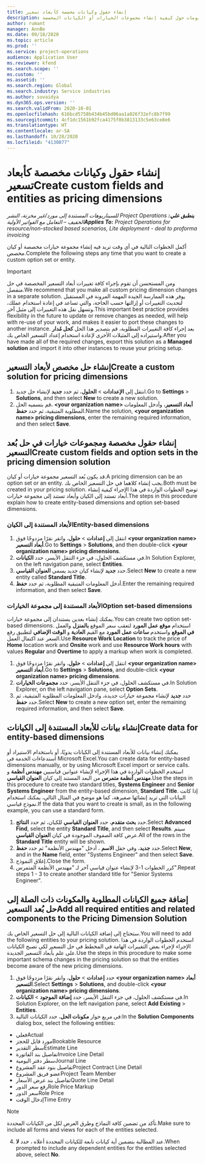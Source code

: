 ```yaml
---
title: إنشاء حقول وكيانات مخصصة كأبعاد تسعير
description: يوفر هذا الموضوع معلومات حول كيفية إنشاء مجموعات الخيارات أو الكيانات المخصصة.
author: rumant
manager: AnnBe
ms.date: 09/18/2020
ms.topic: article
ms.prod: ''
ms.service: project-operations
audience: Application User
ms.reviewer: kfend
ms.search.scope: ''
ms.custom: ''
ms.assetid: ''
ms.search.region: Global
ms.search.industry: Service industries
ms.author: suvaidya
ms.dyn365.ops.version: ''
ms.search.validFrom: 2020-10-01
ms.openlocfilehash: 616bcd5758b434b45bd06aa1a026f32efc8b7f99
ms.sourcegitcommit: 4cf1dc1561b92fca4175f0b3813133c5e63ce8e6
ms.translationtype: HT
ms.contentlocale: ar-SA
ms.lasthandoff: 10/28/2020
ms.locfileid: "4130877"
---
```

# <a name="create-custom-fields-and-entities-as-pricing-dimensions"></a><span data-ttu-id="1c67b-103">إنشاء حقول وكيانات مخصصة كأبعاد تسعير</span><span class="sxs-lookup"><span data-stu-id="1c67b-103">Create custom fields and entities as pricing dimensions</span></span>

<span data-ttu-id="1c67b-104">_**ينطبق علي:** ‏‫Project Operations للسيناريوهات المستندة إلى مورد/غير مخزنة‬، ‏‫النشر الخفيف – التعامل مع الفواتير الأولية‬_</span><span class="sxs-lookup"><span data-stu-id="1c67b-104">_**Applies To:** Project Operations for resource/non-stocked based scenarios, Lite deployment - deal to proforma invoicing_</span></span>

<span data-ttu-id="1c67b-105">أكمل الخطوات التالية في أي وقت تريد فيه إنشاء مجموعة خيارات مخصصة أو كيان مخصص.</span><span class="sxs-lookup"><span data-stu-id="1c67b-105">Complete the following steps any time that you want to create a custom option set or entity.</span></span>

> [!IMPORTANT]
> <span data-ttu-id="1c67b-106">ومن المستحسن أن تقوم بإجراء كافة تغييرات أبعاد التسعير المخصصة في حل منفصل.</span><span class="sxs-lookup"><span data-stu-id="1c67b-106">We recommend that you make all custom pricing dimension changes in a separate solution.</span></span> <span data-ttu-id="1c67b-107">يوفر هذه الممارسة الجيدة المهمة المرونة في المستقبل لتحديث التغييرات أو إزالتها حسب الحاجة، والتي تساعد في إعادة استخدام عملك، وتسهل نقل هذه التغييرات إلى مثيل آخر.</span><span class="sxs-lookup"><span data-stu-id="1c67b-107">This important best practice provides flexibility in the future to update or remove changes as needed, will help with re-use of your work, and makes it easier to port these changes to another instance.</span></span> <span data-ttu-id="1c67b-108">بعد إجراء كافة التغييرات المطلوبة، قم بتصدير هذا الحل **كحل مُدار** واستيراده إلى المثيلات الأخرى لإعادة استخدام إعداد التسعير الخاص بك.</span><span class="sxs-lookup"><span data-stu-id="1c67b-108">After you have made all of the required changes, export this solution as a **Managed solution** and import it into other instances to reuse your pricing setup.</span></span>


## <a name="create-a-custom-solution-for-pricing-dimensions"></a><span data-ttu-id="1c67b-109">إنشاء حل مخصص لأبعاد التسعير</span><span class="sxs-lookup"><span data-stu-id="1c67b-109">Create a custom solution for pricing dimensions</span></span>
1. <span data-ttu-id="1c67b-110">انتقل إلى **الإعدادات** > **الحلول**، ثم حدد **جديد** لإنشاء حل جديد.</span><span class="sxs-lookup"><span data-stu-id="1c67b-110">Go to **Settings** > **Solutions**, and then select **New** to create a new solution.</span></span> 
2. <span data-ttu-id="1c67b-111">قم بتسميه الحل، **\<your organization name> أبعاد التسعير**، وأدخل المعلومات المطلوبة المتبقية، ثم حدد **حفظ**.</span><span class="sxs-lookup"><span data-stu-id="1c67b-111">Name the solution, **\<your organization name> pricing dimensions**, enter the remaining required information, and then select **Save**.</span></span>
  
## <a name="create-custom-fields-and-option-sets-in-the-pricing-dimension-solution"></a><span data-ttu-id="1c67b-112">إنشاء حقول مخصصة ومجموعات خيارات في حل بُعد التسعير</span><span class="sxs-lookup"><span data-stu-id="1c67b-112">Create custom fields and option sets in the pricing dimension solution</span></span>

<span data-ttu-id="1c67b-113">قد يكون بُعد التسعير مجموعة خيارات أو كيان.</span><span class="sxs-lookup"><span data-stu-id="1c67b-113">A pricing dimension can be an option set or an entity.</span></span> <span data-ttu-id="1c67b-114">يجب إنشاء كلاهما في حل التسعير الخاص بك.</span><span class="sxs-lookup"><span data-stu-id="1c67b-114">Both must be created in your pricing solution.</span></span> <span data-ttu-id="1c67b-115">توضح الخطوات الواردة في هذا الإجراء كيفية إنشاء أبعاد تستند إلى الكيان وأبعاد تستند إلى مجموعة خيارات.</span><span class="sxs-lookup"><span data-stu-id="1c67b-115">The steps in this procedure explain how to create entity-based dimensions and option set-based dimensions.</span></span>

### <a name="entity-based-dimensions"></a><span data-ttu-id="1c67b-116">الأبعاد المستندة إلى الكيان</span><span class="sxs-lookup"><span data-stu-id="1c67b-116">Entity-based dimensions</span></span>

1. <span data-ttu-id="1c67b-117">انتقل إلى **إعدادات** > **حلول**، وانقر نقرًا مزدوجًا فوق **\<your organization name> أبعاد التسعير**.</span><span class="sxs-lookup"><span data-stu-id="1c67b-117">Go to **Settings** > **Solutions**, and then double-click **\<your organization name> pricing dimensions**.</span></span>
2. <span data-ttu-id="1c67b-118">في مستكشف الحلول، في جزء التنقل الأيسر، حدد **الكيانات**.</span><span class="sxs-lookup"><span data-stu-id="1c67b-118">In Solution Explorer, on the left navigation pane, select **Entities**.</span></span>
3. <span data-ttu-id="1c67b-119">حدد **جديد** لإنشاء كيان جديد يسمي **العنوان القياسي**.</span><span class="sxs-lookup"><span data-stu-id="1c67b-119">Select **New** to create a new entity called **Standard Title**.</span></span> 
4. <span data-ttu-id="1c67b-120">أدخل المعلومات المتبقية المطلوبة، ثم حدد **حفظ**.</span><span class="sxs-lookup"><span data-stu-id="1c67b-120">Enter the remaining required information, and then select **Save**.</span></span>


### <a name="option-set-based-dimensions"></a><span data-ttu-id="1c67b-121">الأبعاد المستندة إلى مجموعة الخيارات</span><span class="sxs-lookup"><span data-stu-id="1c67b-121">Option set-based dimensions</span></span> 
<span data-ttu-id="1c67b-122">يمكنك إنشاء بعدين يستندان إلى مجموعة خيارات.</span><span class="sxs-lookup"><span data-stu-id="1c67b-122">You can create two option set-based dimensions.</span></span> <span data-ttu-id="1c67b-123">استخدام **موقع عمل المورد** لتعقب سعر الموقع **بالمنزل** والعمل **في الموقع** واستخدم **ساعات عمل المورد** مع القيم **العادية** و **الوقت الإضافي** لتطبيق رفع السعر عند اكتمال العمل.</span><span class="sxs-lookup"><span data-stu-id="1c67b-123">Use **Resource Work Location** to track the price of **Home** location work and **Onsite** work and use **Resource Work hours** with values **Regular** and **Overtime** to apply a markup when work is completed.</span></span>


1. <span data-ttu-id="1c67b-124">انتقل إلى **إعدادات** > **حلول**، وانقر نقرًا مزدوجًا فوق  **\<your organization name> أبعاد التسعير**.</span><span class="sxs-lookup"><span data-stu-id="1c67b-124">Go to **Settings** > **Solutions**, and double-click  **\<your organization name> pricing dimensions**.</span></span> 
2. <span data-ttu-id="1c67b-125">في مستكشف الحلول، في جزء التنقل الأيسر، حدد **مجموعات الخيارات**.</span><span class="sxs-lookup"><span data-stu-id="1c67b-125">In Solution Explorer, on the left navigation pane, select  **Option Sets**.</span></span> 
3. <span data-ttu-id="1c67b-126">حدد **جديد** لإنشاء مجموعة خيارات جديدة، وادخل المعلومات المطلوبة المتبقية، ثم حدد **حفظ**.</span><span class="sxs-lookup"><span data-stu-id="1c67b-126">Select **New** to create a new option set, enter the remaining required information, and then select **Save**.</span></span>

## <a name="create-data-for-entity-based-dimensions"></a><span data-ttu-id="1c67b-127">إنشاء بيانات للأبعاد المستندة إلى الكيانات</span><span class="sxs-lookup"><span data-stu-id="1c67b-127">Create data for entity-based dimensions</span></span>

<span data-ttu-id="1c67b-128">يمكنك إنشاء بيانات للأبعاد المستندة إلى الكيانات يدويًا، أو باستخدام الاستيراد أو استدعاءات الخدمة في Microsoft Excel.</span><span class="sxs-lookup"><span data-stu-id="1c67b-128">You can create data for entity-based dimensions manually, or by using Microsoft Excel import or service calls.</span></span> <span data-ttu-id="1c67b-129">استخدم الخطوات الواردة في هذا الإجراء لإنشاء عنوانين قياسيين **مهندس أنظمة** و **مهندس أنظمة متمرس** من البعد المستند إلى كيان **العنوان القياسي**.</span><span class="sxs-lookup"><span data-stu-id="1c67b-129">Use the steps in this procedure to create two standard titles, **Systems Engineer** and **Senior Systems Engineer** from the entity-based dimension, **Standard Title**.</span></span> <span data-ttu-id="1c67b-130">إذا كانت البيانات التي تريد إنشائها صغيرهة، كما هو موضح في المثال التالي، يمكنك استخدام نموذج قياسي.</span><span class="sxs-lookup"><span data-stu-id="1c67b-130">If the data that you want to create is small, as in the following example, you can use a standard form.</span></span>

1. <span data-ttu-id="1c67b-131">حدد **بحث متقدم**، حدد **العنوان القياسي** للكيان، ثم حدد **النتائج**.</span><span class="sxs-lookup"><span data-stu-id="1c67b-131">Select **Advanced Find**, select the entity **Standard Title**, and then select **Results**.</span></span> <span data-ttu-id="1c67b-132">سيتم عرض كافة الصفوف الموجودة في كيان **العنوان القياسي**.</span><span class="sxs-lookup"><span data-stu-id="1c67b-132">All of the rows in the **Standard Title** entity will be shown.</span></span>
2. <span data-ttu-id="1c67b-133">حدد **جديد**، وفي حقل **الاسم** ، أدخل "مهندس الأنظمة" ثم حدد **حفظ**.</span><span class="sxs-lookup"><span data-stu-id="1c67b-133">Select **New**, and in the **Name** field, enter "Systems Engineer" and then select **Save**.</span></span>
3. <span data-ttu-id="1c67b-134">إغلاق النموذج.</span><span class="sxs-lookup"><span data-stu-id="1c67b-134">Close the form.</span></span> 
4. <span data-ttu-id="1c67b-135">كرر الخطوات 1-3 لإنشاء عنوان قياسي آخر لـ "مهندس الأنظمة المتمرس".</span><span class="sxs-lookup"><span data-stu-id="1c67b-135">Repeat steps 1 - 3 to create another standard title for "Senior Systems Engineer".</span></span>

## <a name="add-all-required-entities-and-related-components-to-the-pricing-dimension-solution"></a><span data-ttu-id="1c67b-136">إضافة جميع الكيانات المطلوبة والمكونات ذات الصلة إلى حل بُعد التسعير</span><span class="sxs-lookup"><span data-stu-id="1c67b-136">Add all required entities and related components to the Pricing Dimension Solution</span></span>
<span data-ttu-id="1c67b-137">ستحتاج إلى إضافة الكيانات التالية إلى حل التسعير الخاص بك.</span><span class="sxs-lookup"><span data-stu-id="1c67b-137">You will need to add the following entities to your pricing solution.</span></span> <span data-ttu-id="1c67b-138">استخدم الخطوات الواردة في هذا الإجراء لإجراء بعض التغييرات الهامة في المخطط في حل التسعير لكي تصبح الكيانات على علم بأبعاد التسعير الجديدة.</span><span class="sxs-lookup"><span data-stu-id="1c67b-138">Use the steps in this procedure to make some important schema changes in the pricing solution so that the entities become aware of the new pricing dimensions.</span></span>

1. <span data-ttu-id="1c67b-139">حدد **إعدادات** > **حلول**، وانقر نقرًا مزدوجًا فوق **\<your organization name> أبعاد التسعير**.</span><span class="sxs-lookup"><span data-stu-id="1c67b-139">Select **Settings** > **Solutions**, and double-click **\<your organization name> pricing dimensions**.</span></span> 
2. <span data-ttu-id="1c67b-140">في مستكشف الحلول، في جزء التنقل الأيسر، حدد **إضافة الموجود** > **الكيانات**.</span><span class="sxs-lookup"><span data-stu-id="1c67b-140">In Solution Explorer, on the left navigation pane, select **Add Existing** > **Entities**.</span></span>
3. <span data-ttu-id="1c67b-141">في مربع حوار **مكونات الحل**، حدد الكيانات التالية:</span><span class="sxs-lookup"><span data-stu-id="1c67b-141">In the **Solution Components** dialog box, select the following entities:</span></span>

  - <span data-ttu-id="1c67b-142">فعلي</span><span class="sxs-lookup"><span data-stu-id="1c67b-142">Actual</span></span>
  - <span data-ttu-id="1c67b-143">مورد قابل للحجز</span><span class="sxs-lookup"><span data-stu-id="1c67b-143">Bookable Resource</span></span>
  - <span data-ttu-id="1c67b-144">سطر التقدير</span><span class="sxs-lookup"><span data-stu-id="1c67b-144">Estimate Line</span></span>
  - <span data-ttu-id="1c67b-145">تفاصيل بند الفاتورة</span><span class="sxs-lookup"><span data-stu-id="1c67b-145">Invoice Line Detail</span></span>
  - <span data-ttu-id="1c67b-146">سطر دفتر اليومية</span><span class="sxs-lookup"><span data-stu-id="1c67b-146">Journal Line</span></span>
  - <span data-ttu-id="1c67b-147">تفاصيل بنود عقد المشروع</span><span class="sxs-lookup"><span data-stu-id="1c67b-147">Project Contract Line Detail</span></span>
  - <span data-ttu-id="1c67b-148">عضو فريق المشروع</span><span class="sxs-lookup"><span data-stu-id="1c67b-148">Project Team Member</span></span>
  - <span data-ttu-id="1c67b-149">تفاصيل بند عرض الأسعار‬</span><span class="sxs-lookup"><span data-stu-id="1c67b-149">Quote Line Detail</span></span>
  - <span data-ttu-id="1c67b-150">رفع سعر الدور</span><span class="sxs-lookup"><span data-stu-id="1c67b-150">Role Price Markup</span></span>
  - <span data-ttu-id="1c67b-151">سعر الدور</span><span class="sxs-lookup"><span data-stu-id="1c67b-151">Role Price</span></span> 
  - <span data-ttu-id="1c67b-152">إدخال الوقت</span><span class="sxs-lookup"><span data-stu-id="1c67b-152">Time Entry</span></span> 


> [!NOTE]
> <span data-ttu-id="1c67b-153">تأكد من تضمين كافة النماذج وطرق العرض لكل من الكيانات المحددة.</span><span class="sxs-lookup"><span data-stu-id="1c67b-153">Make sure to include all forms and views for each of the entities selected.</span></span>

4. <span data-ttu-id="1c67b-154">عند المطالبة بتضمين أية كيانات تابعة للكيانات المحددة أعلاه ، حدد **لا**.</span><span class="sxs-lookup"><span data-stu-id="1c67b-154">When prompted to include any dependent entities for the entities selected above, select **No**.</span></span>

